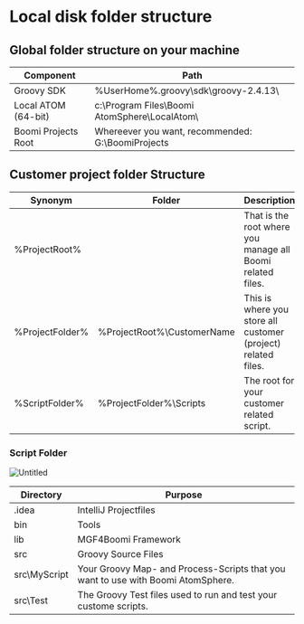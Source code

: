 # Local disk folder structure

## Global folder structure on your machine

| Component           | Path                                              |
| ------------------- | ------------------------------------------------- |
| Groovy SDK          | %UserHome%.groovy\sdk\groovy-2.4.13\\             |
| Local ATOM (64-bit) | c:\Program Files\Boomi AtomSphere\LocalAtom\\     |
| Boomi Projects Root | Whereever you want, recommended: G:\BoomiProjects |

## Customer project folder Structure

| Synonym         | Folder                     | Description                                                   |
| --------------- | -------------------------- | ------------------------------------------------------------- |
| %ProjectRoot%   |                            | That is the root where you manage all Boomi related files.    |
| %ProjectFolder% | %ProjectRoot%\CustomerName | This is where you store all customer (project) related files. |
| %ScriptFolder%  | %ProjectFolder%\Scripts    | The root for your customer related script.                    |

### Script Folder

![Untitled](broken-reference)

| Directory    | Purpose                                                                          |
| ------------ | -------------------------------------------------------------------------------- |
| .idea        | IntelliJ Projectfiles                                                            |
| bin          | Tools                                                                            |
| lib          | MGF4Boomi Framework                                                              |
| src          | Groovy Source Files                                                              |
| src\MyScript | Your Groovy Map- and Process-Scripts that you want to use with Boomi AtomSphere. |
| src\Test     | The Groovy Test files used to run and test your custome scripts.                 |
